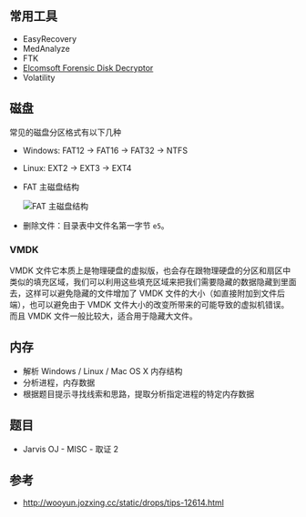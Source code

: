 ## 常用工具

- EasyRecovery 
- MedAnalyze
- FTK
- [Elcomsoft Forensic Disk Decryptor](http://tools.40huo.cn/#!misc.md#取证)
- Volatility 

## 磁盘

常见的磁盘分区格式有以下几种

- Windows: FAT12 -> FAT16 -> FAT32 -> NTFS

- Linux: EXT2 -> EXT3 -> EXT4

- FAT 主磁盘结构

  ![FAT 主磁盘结构](/misc/disk_memory/figure/forensic-filesys.jpg)

- 删除文件：目录表中文件名第一字节 `e5`。

### VMDK

VMDK 文件它本质上是物理硬盘的虚拟版，也会存在跟物理硬盘的分区和扇区中类似的填充区域，我们可以利用这些填充区域来把我们需要隐藏的数据隐藏到里面去，这样可以避免隐藏的文件增加了 VMDK 文件的大小（如直接附加到文件后端），也可以避免由于 VMDK 文件大小的改变所带来的可能导致的虚拟机错误。而且 VMDK 文件一般比较大，适合用于隐藏大文件。

## 内存

- 解析 Windows / Linux / Mac OS X 内存结构
- 分析进程，内存数据
- 根据题目提示寻找线索和思路，提取分析指定进程的特定内存数据

## 题目

- Jarvis OJ - MISC - 取证 2

## 参考

- http://wooyun.jozxing.cc/static/drops/tips-12614.html